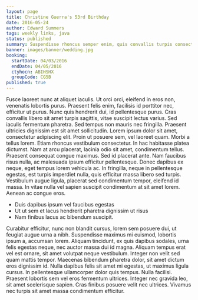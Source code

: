```yaml
---
layout: page
title: Christine Guerra's 53rd Birthday
date: 2016-05-24
author: Edward Summers
tags: weekly links, java
status: published
summary: Suspendisse rhoncus semper enim, quis convallis turpis consectetur nec. Nullam.
banner: images/banner/wedding.jpg
booking:
  startDate: 04/03/2016
  endDate: 04/05/2016
  ctyhocn: ABIHSHX
  groupCode: CG5B
published: true
---
```

Fusce laoreet nunc at aliquet iaculis. Ut orci orci, eleifend in eros non, venenatis lobortis purus. Praesent felis enim, facilisis id porttitor nec, efficitur ut purus. Nunc quis hendrerit dui, id pellentesque purus. Cras convallis libero sit amet turpis sagittis, vitae suscipit lectus varius. Sed iaculis fermentum pharetra. Sed tempus non mauris nec fringilla. Praesent ultricies dignissim est sit amet sollicitudin.
Lorem ipsum dolor sit amet, consectetur adipiscing elit. Proin ut posuere sem, vel laoreet quam. Morbi a tellus lorem. Etiam rhoncus vestibulum consectetur. In hac habitasse platea dictumst. Nam at arcu placerat, lacinia odio sit amet, condimentum tellus. Praesent consequat congue maximus. Sed id placerat ante. Nam faucibus risus nulla, ac malesuada ipsum efficitur pellentesque. Donec dapibus ex neque, eget tempus lorem vehicula ac. In fringilla, neque in pellentesque egestas, est turpis imperdiet nulla, quis efficitur massa libero sed turpis. Vestibulum augue ligula, placerat sed condimentum tempor, eleifend id massa. In vitae nulla vel sapien suscipit condimentum at sit amet lorem. Aenean ac congue eros.

* Duis dapibus ipsum vel faucibus egestas
* Ut ut sem et lacus hendrerit pharetra dignissim ut risus
* Nam finibus lacus ac bibendum suscipit.

Curabitur efficitur, nunc non blandit cursus, lorem sem posuere dui, ut feugiat augue urna a nibh. Suspendisse maximus mi euismod, lobortis ipsum a, accumsan lorem. Aliquam tincidunt, ex quis dapibus sodales, urna felis egestas neque, nec auctor massa dui id magna. Aliquam tempus erat vel est ornare, sit amet volutpat neque vestibulum. Integer non velit sed quam mattis tempor. Maecenas bibendum pharetra dolor, sit amet dictum eros dignissim id. Nulla dapibus felis sit amet mi egestas, ut maximus ligula cursus. In pellentesque ullamcorper dolor quis tempus. Nulla facilisi. Praesent lobortis sem vel eros fermentum ultrices. Integer nec gravida leo, sit amet scelerisque sapien. Cras finibus posuere velit nec ultrices. Vivamus nec turpis sit amet massa condimentum efficitur.

